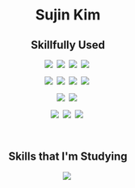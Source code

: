 <h1 align='center'>Sujin Kim</h1>

<h2 align='center'>Skillfully Used</h2>

<p align='center'>
  <img src="https://img.shields.io/badge/react-61DAFB?style=flat-square&logo=react&logoColor=white"/>&nbsp 
  <img src="https://img.shields.io/badge/reactquery-FF4154?style=flat-square&logo=reactquery&logoColor=white"/>&nbsp 
  <img src="https://img.shields.io/badge/JavaScript-F7DF1E?style=flat-square&logo=javascript&logoColor=white"/>&nbsp 
  <img src="https://img.shields.io/badge/typescript-3178C6?style=flat-square&logo=typescript&logoColor=white"/>&nbsp 
</p>
<p align='center'>
  <img src="https://img.shields.io/badge/Java-437291?style=flat-square&logoColor=white"/>&nbsp 
  <img src="https://img.shields.io/badge/jsp-437291?style=flat-square&logoColor=white"/>&nbsp 
  <img src="https://img.shields.io/badge/spring-6DB33F?style=flat-square&logo=spring&logoColor=white"/>&nbsp 
  <img src="https://img.shields.io/badge/springboot-6DB33F?style=flat-square&logo=springboot&logoColor=white"/>&nbsp 
</p>
<p align='center'>
  <img src="https://img.shields.io/badge/html5-E34F26?style=flat-square&logo=html5&logoColor=white"/>&nbsp 
  <img src="https://img.shields.io/badge/css3-1572B6?style=flat-square&logo=css3&logoColor=white"/>&nbsp 
</p>
<p align='center'>
  <img src="https://img.shields.io/badge/mysql-4479A1?style=flat-square&logo=mysql&logoColor=white"/>&nbsp 
  <img src="https://img.shields.io/badge/mariadb-003545?style=flat-square&logo=mariadb&logoColor=white"/>&nbsp 
  <img src="https://img.shields.io/badge/oracle-F80000?style=flat-square&logo=oracle&logoColor=white"/>&nbsp 
</p>
<br/>

<h2 align='center'>Skills that I'm Studying</h2>

<p align='center'>
  <img src="https://img.shields.io/badge/Next.js-000000?style=flat-square&logo=Next.js&logoColor=white"/>&nbsp
</p>
